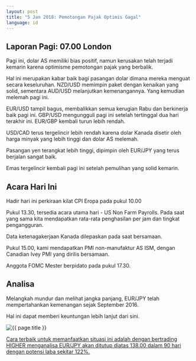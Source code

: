 ```yaml
---
layout: post
title: "5 Jan 2018: Pemotongan Pajak Optimis Gagal"
language: id
---
```

## Laporan Pagi: 07.00 London

Pagi ini, dolar AS memiliki bias positif, namun kerusakan telah terjadi kemarin karena optimisme pemotongan pajak yang berbalik.

Hal ini merupakan kabar baik bagi pasangan dolar dimana mereka menguat secara keseluruhan. NZD/USD memimpin paket dengan kenaikan yang solid, sementara AUD/USD melanjutkan kemenangannya. Yang kemudian melemah pagi ini.

EUR/USD tampil bagus, membalikkan semua kerugian Rabu dan berkinerja baik pagi ini. GBP/USD mengungguli pagi ini setelah tertinggal dua hari terakhir ini. EUR/GBP kembali turun lebih rendah.

USD/CAD terus tergelincir lebih rendah karena dolar Kanada disetir oleh harga minyak yang lebih tinggi dan dolar AS melemah.

Pasangan yen terangkat lebih tinggi, dipimpin oleh EUR/JPY yang terus berjalan sangat baik.

Emas tergelincir kembali pagi ini setelah pemulihan yang solid kemarin.

## Acara Hari Ini

Hadir hari ini perkiraan kilat CPI Eropa pada pukul 10.00

Pukul 13.30, tersedia acara utama hari - US Non Farm Payrolls. Pada saat yang sama kita mendapatkan rata-rata penghasilan per jam dan tingkat pengangguran.

Data ketenagakerjaan Kanada dilepaskan pada saat bersamaan.

Pukul 15.00, kami mendapatkan PMI non-manufaktur AS ISM, dengan Canadian Ivey PMI yang dirilis bersamaan.

Anggota FOMC Mester berpidato pada pukul 17.30.

## Analisa

Melangkah mundur dan melihat jangka panjang, EUR/JPY telah mempertahankan kemenangan sejak September 2016.

Hal ini dapat memberi keuntungan lebih lanjut dari sini.

<img src="{{ site.url }}/images/jan-18/id-05-jan-18.png" alt="{{ page.title }}" title="{{ page.title }}">

<a href="%LINK%%?https://www.binary.com/d/trade.cgi?market=forex&underlying=frxEURJPY&formname=higherlower&duration_amount=90&duration_units=d&amount=10&amount_type=payout&expiry_type=duration&barrier=138.00" target="_blank">Cara terbaik untuk memanfaatkan situasi ini adalah dengan bertrading HIGHER menganalisa EUR/JPY akan ditutup diatas 138.00 dalam 90 hari dengan potensi laba sekitar 122%.</a>
